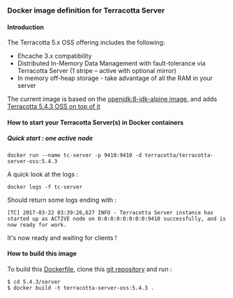 ### Docker image definition for Terracotta Server

#### Introduction

The Terracotta 5.x OSS offering includes the following:

 *  Ehcache 3.x compatibility
 *  Distributed In-Memory Data Management with fault-tolerance via Terracotta Server (1 stripe – active with optional mirror)
 *  In memory off-heap storage - take advantage of all the RAM in your server

The current image is based on the [openjdk:8-jdk-alpine image](https://hub.docker.com/_/openjdk/), and adds [Terracotta 5.4.3 OSS on top of it](http://terracotta.org/downloads/open-source/catalog)

#### How to start your Terracotta Server(s) in Docker containers

##### Quick start : one active node

    docker run --name tc-server -p 9410:9410 -d terracotta/terracotta-server-oss:5.4.3

A quick look at the logs :

    docker logs -f tc-server

Should return some logs ending with :

    [TC] 2017-03-22 03:39:26,627 INFO - Terracotta Server instance has started up as ACTIVE node on 0:0:0:0:0:0:0:0:9410 successfully, and is now ready for work.

It's now ready and waiting for clients !

#### How to build this image

To build this [Dockerfile](https://github.com/Terracotta-OSS/docker/blob/master/5.4.3/server/Dockerfile), clone this [git repository](https://github.com/Terracotta-OSS/docker) and run :

    $ cd 5.4.3/server
    $ docker build -t terracotta-server-oss:5.4.3 .